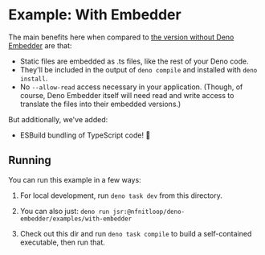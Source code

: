 Example: With Embedder
======================

The main benefits here when compared to [the version without Deno Embedder][1]
are that:

 * Static files are embedded as .ts files, like the rest of your Deno code.
 * They'll be included in the output of `deno compile` and installed with
   `deno install`.
 * No `--allow-read` access necessary in your application.
   (Though, of course, Deno Embedder itself will need read and write access
   to translate the files into their embedded versions.)


But additionally, we've added:

 * ESBuild bundling of TypeScript code! 🎉

[1]: ../without-embedder


Running
-------

You can run this example in a few ways:

1. For local development, run `deno task dev` from this directory.

2. You can also just:
   `deno run jsr:@nfnitloop/deno-embedder/examples/with-embedder`


3. Check out this dir and run `deno task compile` to build a self-contained
   executable, then run that.
